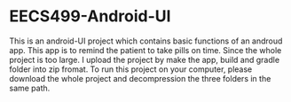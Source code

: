 # EECS499-Android-UI
This is an android-UI project which contains basic functions of an androud app. This app is to remind the patient to take pills on time.
Since the whole project is too large. I upload the project by make the app, build and gradle folder into zip fromat. To run this project on your computer, please download the whole project and decompression the three folders in the same path.
